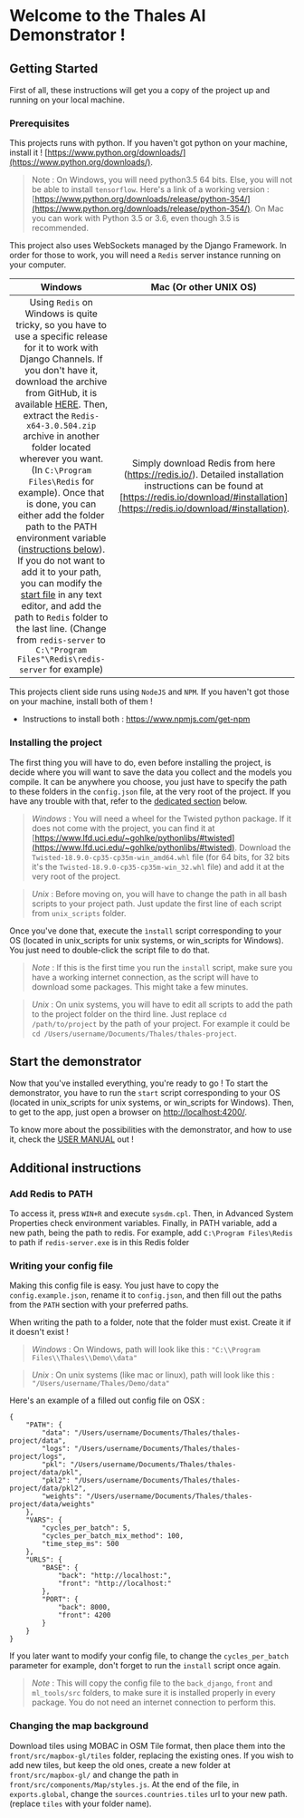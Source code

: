 # Welcome to the Thales AI Demonstrator !

## Getting Started

First of all, these instructions will get you a copy of the project up and running on your local machine.

### Prerequisites

This projects runs with python. If you haven't got python on your machine, install it ! [https://www.python.org/downloads/](https://www.python.org/downloads/).

> Note : On Windows, you will need python3.5 64 bits. Else, you will not be able to install `tensorflow`. Here's a link of a working version : [https://www.python.org/downloads/release/python-354/](https://www.python.org/downloads/release/python-354/). On Mac you can work with Python 3.5 or 3.6, even though 3.5 is recommended.

This project also uses WebSockets managed by the Django Framework. In order for those to work, you will need a `Redis` server instance running on your computer.

|                           Windows                           |                Mac (Or other UNIX OS)                |
| :---------------------------------------------------------: | :--------------------------------------------------: |
|  Using `Redis` on Windows is quite tricky, so you have to use a specific release for it to work with Django Channels. If you don't have it, download the archive from GitHub, it is available [HERE](https://github.com/MicrosoftArchive/redis/releases/tag/win-3.0.504). Then, extract the `Redis-x64-3.0.504.zip` archive in another folder located wherever you want. (In `C:\Program Files\Redis` for example). Once that is done, you can either add the folder path to the PATH environment variable ([instructions below](#add-redis-to-path)). If you do not want to add it to your path, you can modify the [start file](./win_scripts/start.bat) in any text editor, and add the path to `Redis` folder to the last line. (Change from `redis-server` to `C:\"Program Files"\Redis\redis-server` for example) | Simply download Redis from here (https://redis.io/). Detailed installation instructions can be found at [https://redis.io/download/#installation](https://redis.io/download/#installation). |

This projects client side runs using `NodeJS` and `NPM`. If you haven't got those on your machine, install both of them ! 
- Instructions to install both : https://www.npmjs.com/get-npm

### Installing the project

The first thing you will have to do, even before installing the project, is decide where you will want to save the data you collect and the models you compile.
It can be anywhere you choose, you just have to specify the path to these folders in the `config.json` file, at the very root of the project. If you have any trouble with that, refer to the [dedicated section](#writing-your-config-file) below.

> *Windows* : You will need a wheel for the Twisted python package. If it does not come with the project, you can find it at [https://www.lfd.uci.edu/~gohlke/pythonlibs/#twisted](https://www.lfd.uci.edu/~gohlke/pythonlibs/#twisted). Download the `Twisted-18.9.0-cp35-cp35m-win_amd64.whl` file (for 64 bits, for 32 bits it's the  `Twisted-18.9.0-cp35-cp35m-win_32.whl` file) and add it at the very root of the project.

> *Unix* : Before moving on, you will have to change the path in all bash scripts to your project path. Just update the first line of each script from `unix_scripts` folder.

Once you've done that, execute the `ìnstall` script corresponding to your OS (located in unix_scripts for unix systems, or win_scripts for Windows).
You just need to double-click the script file to do that. 

> *Note* : If this is the first time you run the `install` script, make sure you have a working internet connection, as the script will have to download some packages. This might take a few minutes.

> *Unix* : On unix systems, you will have to edit all scripts to add the path to the project folder on the third line. Just replace `cd /path/to/project` by the path of your project. For example it could be `cd /Users/username/Documents/Thales/thales-project`.

## Start the demonstrator

Now that you've installed everything, you're ready to go !
To start the demonstrator, you have to run the `start` script corresponding to your OS (located in unix_scripts for unix systems, or win_scripts for Windows).
Then, to get to the app, just open a browser on [http://localhost:4200/](http://localhost:4200/).

To know more about the possibilities with the demonstrator, and how to use it, check the [USER MANUAL](./USER_MANUAL.md) out !

## Additional instructions

### Add Redis to PATH

To access it, press `WIN+R` and execute `sysdm.cpl`. Then, in Advanced System Properties check environment variables. Finally, in PATH variable, add a new path, being the path to redis. For example, add `C:\Program Files\Redis` to path if `redis-server.exe` is in this Redis folder

### Writing your config file

Making this config file is easy. You just have to copy the `config.example.json`, rename it to `config.json`, and then fill out the paths from the `PATH` section with your preferred paths.

When writing the path to a folder, note that the folder must exist. Create it if it doesn't exist !

> *Windows* : On Windows, path will look like this : `"C:\\Program Files\\Thales\\Demo\\data"`

> *Unix* : On unix systems (like mac or linux), path will look like this : `"/Users/username/Thales/Demo/data"`

Here's an example of a filled out config file on OSX :

```
{
    "PATH": {
        "data": "/Users/username/Documents/Thales/thales-project/data",
        "logs": "/Users/username/Documents/Thales/thales-project/logs",
        "pkl": "/Users/username/Documents/Thales/thales-project/data/pkl",
        "pkl2": "/Users/username/Documents/Thales/thales-project/data/pkl2",
        "weights": "/Users/username/Documents/Thales/thales-project/data/weights"
    },
    "VARS": {
        "cycles_per_batch": 5,
        "cycles_per_batch_mix_method": 100,
        "time_step_ms": 500
    },
    "URLS": {
        "BASE": {
            "back": "http://localhost:",
            "front": "http://localhost:"
        },
        "PORT": {
            "back": 8000,
            "front": 4200
        }
    }
}
```

If you later want to modify your config file, to change the `cycles_per_batch` parameter for example, don't forget to run the `install` script once again.


> *Note* : This will copy the config file to the `back_django`, `front` and `ml_tools/src` folders, to make sure it is installed properly in every package. You do not need an internet connection to perform this.

### Changing the map background

Download tiles using MOBAC in OSM Tile format, then place them into the `front/src/mapbox-gl/tiles` folder, replacing the existing ones. If you wish to add new tiles, but keep the old ones, create a new folder at `front/src/mapbox-gl/` and change the path in `front/src/components/Map/styles.js`. At the end of the file, in `exports.global`, change the `sources.countries.tiles` url to your new path. (replace `tiles` with your folder name).
